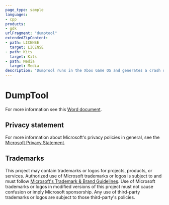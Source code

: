 ```yaml
---
page_type: sample
languages:
- cpp
products:
- gdk
urlFragment: "dumptool"
extendedZipContent:
- path: LICENSE
  target: LICENSE
- path: Kits
  target: Kits
- path: Media
  target: Media
description: "DumpTool runs in the Xbox Game OS and generates a crash dump for another process that you specify by name as an argument to the tool."
---
```


# DumpTool

For more information see this [Word document](https://github.com/microsoft/Xbox-GDK-Samples/blob/main/Samples/Tools/DumpTool/Readme.docx).

## Privacy statement

For more information about Microsoft's privacy policies in general, see the [Microsoft Privacy Statement](https://privacy.microsoft.com/privacystatement/).

## Trademarks

This project may contain trademarks or logos for projects, products, or services. Authorized use of Microsoft trademarks or logos is subject to and must follow [Microsoft's Trademark & Brand Guidelines](https://www.microsoft.com/en-us/legal/intellectualproperty/trademarks/usage/general). Use of Microsoft trademarks or logos in modified versions of this project must not cause confusion or imply Microsoft sponsorship. Any use of third-party trademarks or logos are subject to those third-party's policies.
